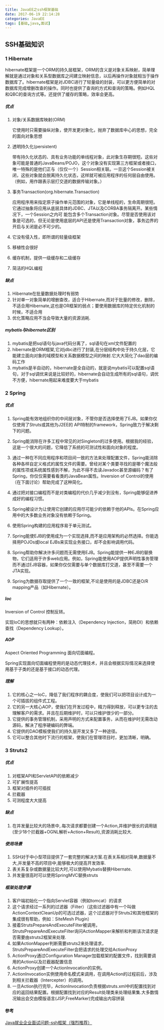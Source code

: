 ```yaml
---
title: JavaEE之ssh框架基础
date: 2017-06-19 22:14:28
categories: JavaEE
tags: [基础,java,面试]
---
```


## SSH基础知识

### 1 Hibernate

hibernate框架是一个ORM的持久层框架，ORM的含义是对象关系映射，简单理解就是通过对象和关系型数据库之间建立映射信息，以后再操作对象就相当于操作数据库了。hibernate框架是对JDBC进行了轻量级的封装，可以更方便简单的对数据库完成增删改查的操作。同时也提供了查询的方式和查询的策略。例如HQL和QBC的查询方式等。还提供了缓存的策略，效率会更高。

##### 优点

1. 对象/关系数据库映射(ORM)

   它使用时只需要操纵对象，使开发更对象化，抛弃了数据库中心的思想，完全的面向对象思想

2. 透明持久化(persistent)

   带有持久化状态的、具有业务功能的单线程对象，此对象生存期很短。这些对象可能是普通的JavaBeans/POJO，这个对象没有实现第三方框架或者接口，唯一特殊的是他们正与（仅仅一个）Session相关联。一旦这个Session被关闭，这些对象就会脱离持久化状态，这样就可被应用程序的任何层自由使用。（例如，用作跟表示层打交道的数据传输对象。）      

3. 事务Transaction(org.hibernate.Transaction)

   应用程序用来指定原子操作单元范围的对象，它是单线程的，生命周期很短。它通过抽象将应用从底层具体的JDBC、JTA以及CORBA事务隔离开。某些情况下，一个Session之内可
   能包含多个Transaction对象。尽管是否使用该对象是可选的，但无论是使用底层的API还是使用Transaction对象，事务边界的开启与关闭是必不可少的。

4. 它没有侵入性，即所谓的轻量级框架

5.  移植性会很好

6. 缓存机制，提供一级缓存和二级缓存

7. 简洁的HQL编程

##### 缺点

1. Hibernate在批量数据处理时有弱势
2. 针对单一对象简单的增删查改，适合于Hibernate,而对于批量的修改，删除，不适合用Hibernate,这也是OR框架的弱点；要使用数据库的特定优化机制的时候，不适合用
3. 优化策略应用不当会导致大量的资源消耗.

##### mybatis与hibernate区别

1. mybatis是把sql语句与java代码分离了，sql语句在xml文件配置的
2. hibernate是ORM框架,它对jdbc进行了封装,在分层结构中处于持久化层，它能建立面向对象的域模型和关系数据模型之间的映射.它大大简化了dao层的编码工作
3. mybatis是半自动的，hibernate是全自动的，就是说mybatis可以配置sql语句，对于sql调优来说是比较好的，hibernate会自动生成所有的sql语句，调优不方便，hibernate用起来难度要大于mybatis

### 2 Spring

##### 优点

1. Spring能有效地组织你的中间层对象，不管你是否选择使用了EJB。如果你仅仅使用了Struts或其他为J2EE的 API特制的framework，Spring致力于解决剩下的问题。
2. Spring能消除在许多工程中常见的对Singleton的过多使用。根据我的经验，这是一个很大的问题，它降低了系统的可测试性和面向对象的程度。
3. 通过一种在不同应用程序和项目间一致的方法来处理配置文件，Spring能消除各种各样自定义格式的属性文件的需要。曾经对某个类要寻找的是哪个魔法般的属性项或系统属性感到不解，为此不得不去读Javadoc甚至源编码？有了Spring，你仅仅需要看看类的JavaBean属性。Inversion of Control的使用（在下面讨论）帮助完成了这种简化。


4. 通过把对接口编程而不是对类编程的代价几乎减少到没有，Spring能够促进养成好的编程习惯。
5. Spring被设计为让使用它创建的应用尽可能少的依赖于他的APIs。在Spring应用中的大多数业务对象没有依赖于Spring。
6. 使用Spring构建的应用程序易于单元测试。
7. Spring能使EJB的使用成为一个实现选择,而不是应用架构的必然选择。你能选择用POJOs或local EJBs来实现业务接口，却不会影响调用代码。
8. Spring帮助你解决许多问题而无需使用EJB。Spring能提供一种EJB的替换物，它们适用于许多web应用。例如，Spring能使用AOP提供声明性事务管理而不通过EJB容器，如果你仅仅需要与单个数据库打交道，甚至不需要一个JTA实现。 
9. Spring为数据存取提供了一个一致的框架,不论是使用的是JDBC还是O/R mapping产品（如Hibernate）。


##### Ioc

 Inversion of Control 控制反转。

实现IoC的思想就只有两种：依赖注入（Dependency Injection，简称DI）和依赖查找（Dependency Lookup）。

##### AOP

 Aspect Oriented Programming 面向切面编程。

  Spring实现面向切面编程使用的是动态代理技术，并且会根据实际情况来选择使用基于子类的还是基于接口的动态代理。

##### 理解

1. 它的核心之一IoC，降低了我们程序的耦合度，使我们可以把项目设计成为一个可插拔的组件式工程。
2. 它的另一大核心AOP，使我们在开发过程中，精力得到释放，可以更专注的去理解客户的需求。并且在后期维护时，可以只维护很少的一部分。
3. 它提供的事务管理机制，采用声明的方式来配置事务，从而在维护时无需改动源码，解决了程序硬编码的弊端。
4. 它提供的DAO模板使我们的持久层开发又多了一种途径。
5. 它可以整合其他时下流行的框架，使我们在管理项目时，更加清晰，明确。

### 3 Struts2 

##### 优点

1. 对框架API和ServletAPI的依赖减少
2. 可扩展性提高
3. 框架对插件的可插拔
4. 拦截器
5. 可测程度大大提高

##### 缺点

1. 在并发量比较大的场景中,.每次请求都要创建一个Action,并维护很长的调用链(至少18个拦截器+OGNL解析+Action+Result),资源消耗比较大.

##### 使用场景

1. SSH对于中小型项目提供了一套完整的解决方案.在表关系相对简单,数据量不大,并发量不高的项目中,能够极大的提高开发效率.
2. 表关系复杂或数据量比较大时,可以使用Mybatis替换Hibernate.
3. 并发量很高时可以使用SpringMVC替换struts

##### 框架处理步骤

1. 客户端初始化一个指向Servlet容器（例如tomcat）的请求
2. 这个请求经过一系列的过滤器（Filter）（这些过滤器中有一个叫做ActionContextCleanUp的可选过滤器，这个过滤器对于Struts2和其他框架的集成很有帮助，例如：SiteMesh Plugin） 
3. 接着StrutsPrepareAndExecuteFilter被调用，StrutsPrepareAndExecuteFilter询问ActionMapper来解析和判断该次请求是否需要由struts2框架来处理.
4. 如果ActionMapper判断需要struts2来处理请求，StrutsPrepareAndExecuteFilter会把请求的处理交给ActionProxy 
5. ActionProxy通过Configuration Manager加载框架的配置文件，找到需要调用的Action以及拦截器配置信息
6. ActionProxy创建一个ActionInvocation的实例。 
7. ActionInvocation实例使用命名模式来调用，在调用Action的过程前后，涉及到相关拦截器（Intercepter）的调用。 
8. 一旦Action执行完毕，ActionInvocation负责根据struts.xml中的配置找到对应的返回结果配置。根据配置找到对应的Result处理类来处理结果集.大多数情况输出会交由模版语言(JSP,FreeMarker)完成输出内容拼装

#### 参考

[Java就业企业面试问题-ssh框架（强烈推荐）](http://bbs.itheima.com/thread-329951-1-1.html)